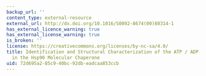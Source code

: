 ```yaml
---
backup_url: ''
content_type: external-resource
external_url: http://dx.doi.org/10.1016/S0092-8674(00)80314-1
has_external_licence_warning: true
has_external_license_warning: true
is_broken: ''
license: https://creativecommons.org/licenses/by-nc-sa/4.0/
title: Identification and Structural Characterization of the ATP / ADP-binding Site
  in the Hsp90 Molecular Chaperone
uid: 72d695a2-85c9-40bc-92db-eadcaa853ccb
---
```

